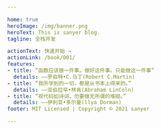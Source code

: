 ```yaml
---

home: true
heroImage: /img/banner.png
heroText: This is sanyer blog.
tagline: 全栈开发

actionText: 快速开始 →
actionLink: /book/001/
features:
- title: “函数应该做一件事。做好这件事。只能做这一件事”
  details: ——罗伯特•C.马丁(Robert C.Martin)
- title: “我所学到的一切，都是从书本上得来的。”
  details: ——亚伯拉罕•林肯(Abraham LinColn)
- title: “视代码如诗词，勿要做无所谓的堆砌。”
  details: ——伊利亚•多尔曼(llya Dorman)
footer: MIT Licensed | Copyright © 2021 sanyer

---
```

